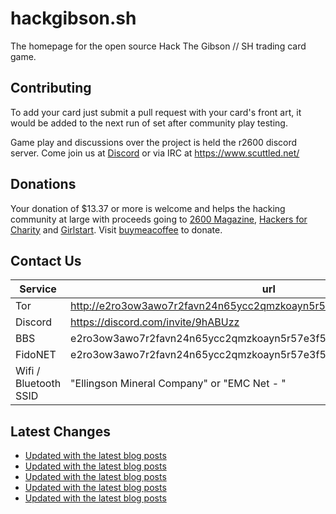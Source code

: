 # hackgibson.sh
The homepage for the open source Hack The Gibson // SH trading card game.


## Contributing

To add your card just submit a pull request with your card's front art, it would be added to the next run of set after community play testing.

Game play and discussions over the project is held the r2600 discord server. Come join us at [Discord](https://discord.com/invite/9hABUzz) or via IRC at https://www.scuttled.net/


## Donations

Your donation of $13.37 or more is welcome and helps the hacking community at large with proceeds going to [2600 Magazine](https://2600.com/), [Hackers for Charity](https://hackersforcharity.org) and [Girlstart](https://girlstart.org).  Visit [buymeacoffee](https://www.buymeacoffee.com/hackgibson.sh) to donate.


## Contact Us

Service | url
-|-
Tor | http://e2ro3ow3awo7r2favn24n65ycc2qmzkoayn5r57e3f56nvjwdcgg32ad.onion
Discord | https://discord.com/invite/9hABUzz
BBS | e2ro3ow3awo7r2favn24n65ycc2qmzkoayn5r57e3f56nvjwdcgg32ad.onion:23
FidoNET | e2ro3ow3awo7r2favn24n65ycc2qmzkoayn5r57e3f56nvjwdcgg32ad.onion:24554
Wifi / Bluetooth SSID | "Ellingson Mineral Company" or "EMC Net - <fidonet address>"

## Latest Changes
<!-- BLOG-POST-LIST:START -->
- [Updated with the latest blog posts](https://github.com/DFW2600/hackgibson.sh/commit/b1707a3570707f3c1b9c9d69d28c6321c6104fbf)
- [Updated with the latest blog posts](https://github.com/DFW2600/hackgibson.sh/commit/02ebb2d64ae276dd7d70bbc51040db96fdb2c345)
- [Updated with the latest blog posts](https://github.com/DFW2600/hackgibson.sh/commit/dbff6b3ac32668123cc5872757501440ad75565e)
- [Updated with the latest blog posts](https://github.com/DFW2600/hackgibson.sh/commit/2cb3310d48ed504266a38f8d0763d2b8a7069f1d)
- [Updated with the latest blog posts](https://github.com/DFW2600/hackgibson.sh/commit/1ae8a6b098f0d81852138c0ffef08af8fd832845)
<!-- BLOG-POST-LIST:END -->
